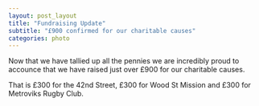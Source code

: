 ```yaml
---
layout: post_layout
title: "Fundraising Update"
subtitle: "£900 confirmed for our charitable causes"
categories: photo
---
```


Now that we have tallied up all the pennies we are incredibly proud to accounce that we have raised just over £900 for our charitable causes.

That is £300 for the 42nd Street, £300 for Wood St Mission and £300 for Metroviks Rugby Club.
